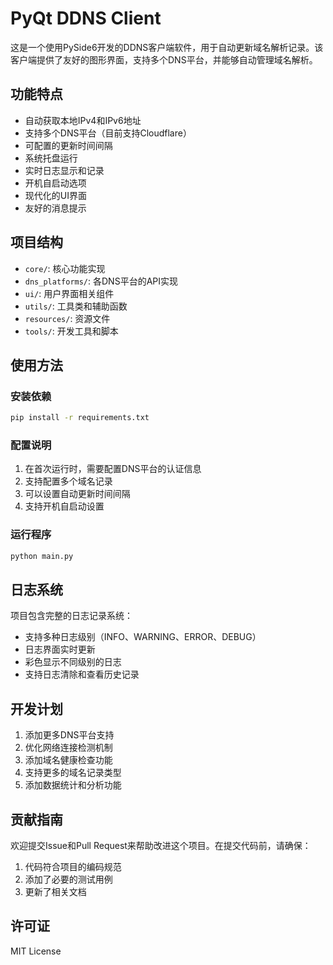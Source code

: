 # PyQt DDNS Client

这是一个使用PySide6开发的DDNS客户端软件，用于自动更新域名解析记录。该客户端提供了友好的图形界面，支持多个DNS平台，并能够自动管理域名解析。

## 功能特点

- 自动获取本地IPv4和IPv6地址
- 支持多个DNS平台（目前支持Cloudflare）
- 可配置的更新时间间隔
- 系统托盘运行
- 实时日志显示和记录
- 开机自启动选项
- 现代化的UI界面
- 友好的消息提示

## 项目结构

- `core/`: 核心功能实现
- `dns_platforms/`: 各DNS平台的API实现
- `ui/`: 用户界面相关组件
- `utils/`: 工具类和辅助函数
- `resources/`: 资源文件
- `tools/`: 开发工具和脚本

## 使用方法

### 安装依赖

```bash
pip install -r requirements.txt
```

### 配置说明

1. 在首次运行时，需要配置DNS平台的认证信息
2. 支持配置多个域名记录
3. 可以设置自动更新时间间隔
4. 支持开机自启动设置

### 运行程序

```bash
python main.py
```

## 日志系统

项目包含完整的日志记录系统：

- 支持多种日志级别（INFO、WARNING、ERROR、DEBUG）
- 日志界面实时更新
- 彩色显示不同级别的日志
- 支持日志清除和查看历史记录

## 开发计划

1. 添加更多DNS平台支持
2. 优化网络连接检测机制
3. 添加域名健康检查功能
4. 支持更多的域名记录类型
5. 添加数据统计和分析功能

## 贡献指南

欢迎提交Issue和Pull Request来帮助改进这个项目。在提交代码前，请确保：

1. 代码符合项目的编码规范
2. 添加了必要的测试用例
3. 更新了相关文档

## 许可证

MIT License
